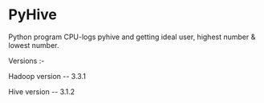 # PyHive
Python program CPU-logs pyhive and getting ideal user, highest number &amp; lowest number.

Versions :-

Hadoop version -- 3.3.1 

Hive version -- 3.1.2
